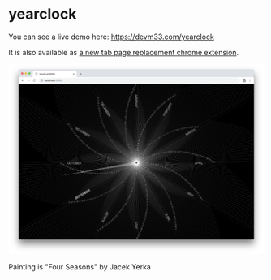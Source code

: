 # yearclock

You can see a live demo here: <https://devm33.com/yearclock>

It is also available as [a new tab page replacement chrome extension](https://TODO).

![Screenshot of app](screenshot.png)

Painting is "Four Seasons" by Jacek Yerka
